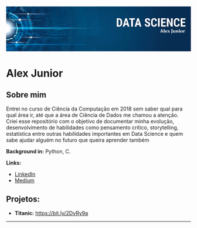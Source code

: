 <p align="center">
  <img src="banner.png" >
</p>

# Alex Junior
## Sobre mim
Entrei no curso de Ciência da Computação em 2018 sem saber qual para qual área ir, até que a área de Ciência de Dados me chamou a atenção. Criei esse repositório com o objetivo de documentar minha evolução, desenvolvimento de habilidades como pensamento crítico, storytelling, estatística entre outras habilidades importantes em Data Science e quem sabe ajudar alguém no futuro que queira aprender também


**Background in:** Python, C.

**Links:**
* [LinkedIn](https://www.linkedin.com/in/alex-sandro-momi-junior-382bb8157/)
* [Medium](https://medium.com/@alexmomijunior)

## Projetos:

* **Titanic:** https://bit.ly/2DvRy9a

---
